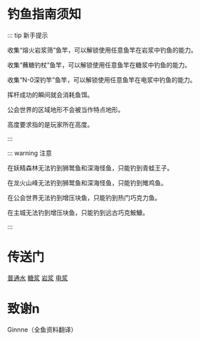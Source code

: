 # 钓鱼指南须知

::: tip 新手提示

收集“熔火岩浆筛”鱼竿，可以解锁使用任意鱼竿在岩浆中钓鱼的能力。

收集“蘸糖钓杖”鱼竿，可以解锁使用任意鱼竿在糖浆中钓鱼的能力。

收集“N-0深钓竿”鱼竿，可以解锁使用任意鱼竿在电浆中钓鱼的能力。

挥杆成功的瞬间就会消耗鱼饵。

公会世界的区域地形不会被当作特点地形。

高度要求指的是玩家所在高度。

:::



:::  warning 注意

在妖精森林无法钓到狮鹫鱼和深海怪鱼，只能钓到青蛙王子。

在龙火山峰无法钓到狮鹫鱼和深海怪鱼，只能钓到雉鸡鱼。

在公会世界无法钓到增压块鱼，只能钓到热门巧克力鱼。

在主城无法钓到增压块鱼，只能钓到远古巧克鮟鱇。

:::



# 传送门

[普通水](/fish/water.html)  [糖浆](/fish/chocolate.html)  [岩浆](/fish/lava.html)  [电浆](/fish/plasma.html)



# 致谢n

Ginnne（全鱼资料翻译）